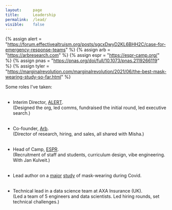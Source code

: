 ```yaml
---
layout:     page
title:      Leadership
permalink:  /lead/
visible:    false
---
```


{%  assign alert = "https://forum.effectivealtruism.org/posts/sgcxDwyD2KL6BHH2C/case-for-emergency-response-teams" %}
{%  assign arb = "https://arbresearch.com" %}
{%  assign espr = "https://espr-camp.org/"    %}
{%  assign pnas = "https://pnas.org/doi/full/10.1073/pnas.2119266119"    %}
{%  assign tyler = "https://marginalrevolution.com/marginalrevolution/2021/06/the-best-mask-wearing-study-so-far.html"    %}


Some roles I've taken:<br><br>

* Interim Director, <a href="{{alert}}">ALERT</a>.<br>(Designed the org, led comms, fundraised the initial round, led executive search.)<br><br>

* Co-founder, <a href="{{arb}}">Arb</a>.<br>
(Director of research, hiring, and sales, all shared with Misha.)<br><br>

* Head of Camp, <a href="{{espr}}">ESPR</a>.<br>
(Recruitment of staff and students, curriculum design, vibe engineering. With Jan Kulveit.)<br><br>

* Lead author on a <a href="{{tyler}}">major</a> <a href="{{pnas}}">study</a> of mask-wearing during Covid.<br><br>

* Technical lead in a data science team at AXA Insurance (UK).<br>
(Led a team of 5 engineers and data scientists. Led hiring rounds, set technical challenges.) <br><br>


